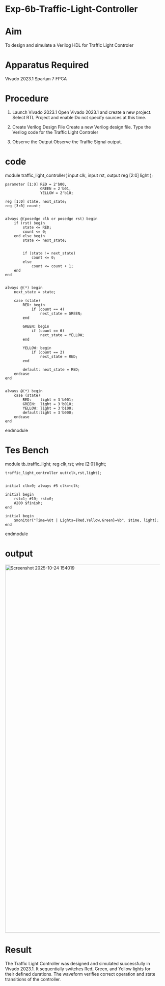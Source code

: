 # Exp-6b-Traffic-Light-Controller
# Aim
To design and simulate a Verilog HDL for Traffic Light Controler

# Apparatus Required
Vivado 2023.1
Spartan 7 FPGA
# Procedure
1. Launch Vivado 2023.1
Open Vivado 2023.1 and create a new project.
Select RTL Project and enable Do not specify sources at this time.
2. Create Verilog Design File
Create a new Verilog design file.
Type the Verilog code for the Traffic Light Controler

3. Observe the Output
Observe the Traffic Signal output.

# code
module traffic_light_controller(
    input clk, 
    input rst,
    output reg [2:0] light
);

    
    parameter [1:0] RED = 2'b00, 
                    GREEN = 2'b01, 
                    YELLOW = 2'b10;

    reg [1:0] state, next_state;
    reg [3:0] count;

   
    always @(posedge clk or posedge rst) begin
        if (rst) begin
            state <= RED;
            count <= 0;
        end else begin
            state <= next_state;
            
            
            if (state != next_state)
                count <= 0;
            else
                count <= count + 1;
        end
    end

    
    always @(*) begin
        next_state = state; 

        case (state)
            RED: begin
                if (count == 4) 
                    next_state = GREEN;
            end

            GREEN: begin
                if (count == 6) 
                    next_state = YELLOW;
            end

            YELLOW: begin
                if (count == 2) 
                    next_state = RED;
            end

            default: next_state = RED;
        endcase
    end

   
    always @(*) begin
        case (state)
            RED:    light = 3'b001; 
            GREEN:  light = 3'b010; 
            YELLOW: light = 3'b100; 
            default:light = 3'b000;
        endcase
    end
endmodule

# Tes Bench
module tb_traffic_light;
    reg clk,rst;
    wire [2:0] light;

    traffic_light_controller uut(clk,rst,light);

    
    initial clk=0; always #5 clk=~clk;

    initial begin
        rst=1; #10; rst=0;
        #200 $finish;   
    end

    initial begin
        $monitor("Time=%0t | Lights={Red,Yellow,Green}=%b", $time, light);
    end
endmodule


# output

<img width="1914" height="1196" alt="Screenshot 2025-10-24 154019" src="https://github.com/user-attachments/assets/561fa045-db2f-4306-b559-c60d0dddee0e" />

# Result
The Traffic Light Controller was designed and simulated successfully in Vivado 2023.1. It sequentially switches Red, Green, and Yellow lights for their defined durations. The waveform verifies correct operation and state transitions of the controller.



